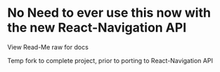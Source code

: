 # No Need to ever use this now with the new React-Navigation API

View Read-Me raw for docs

Temp fork to complete project, prior to porting to React-Navigation API

<!-- # rn-tab-bar

![Example One](./tabbar.gif "Tab Bar")


React-Native tab bar, optional text with icons as well.

Can use local icons or Font Awesome icons

`npm install rn-tab-bar --save`
`npm install react-native-vector-icons --save`
`react-native link`


### Props
| Prop | Type | Description | Required |
| --- | --- | --- | --- |
| tabs | array of objects  | the tabs to render SEE TAB STRUCTURE | **YES**
| containerStyle | object | styles applied to the tab bar container | **YES** |

<br>

#### Tab Structure
| Key | Value | Description | Required |
| --- | --- | --- | ---|
| localIcon | boolean | render a local icon in lieu of FontAwesome icon | **YES** |
| iconProps | icon or image props | transfers props to an Image or FontAwesome Icon depending on the above | **YES** |
| onPress | function | called when the tab is pressed, use this to update you component to respond to tab changes | **YES** |
| text | string | optionally display text under the icon | no |
| textProps | Text props | any valid Text props | no |
| tabStyle | object | optionally add styles to the individual tabs |
| badge | string or null | add a badge to the tabs| no |
| badgeTextProps | Text props | any valid Text props | no |

<br>

#### Example

```js

import React from 'react';
import {
  View,
} from 'react-native'

import TabBar from 'rn-tab-bar';

export default class Example extends React.Component {
  constructor(){
    this.selectTab = this.selectTab.bind(this);
    super();
    this.state = {
      selectedTabs: {one:true,two:false,three:false,four:false},
    };
  };

  selectTab(tab){
    let tabs = this.state.selectedTabs;
    for (var i in tabs) {
      ( i === tab ) ? tabs[i] = true:tabs[i] = false
    };
    this.setState({selectedTabs:tabs});
  };

  render(){
    return(

      <View style={{flex:1}}>
        <View style={{flex:1}} />
        <TabBar
          containerStyle={{
            borderTopWidth: 1,
            height:50
          }}
          tabs={[
            {
              localIcon:false,
              iconProps:{
                name: 'bicycle',
                size: 30,
                color: this.state.selectedTabs.one ? 'blue':'gray'
              },
              onPress: () => this.selectTab('one')
            },
            {
              localIcon: false,
              iconProps:{
                name: 'cogs',
                size: 30,
                color: this.state.selectedTabs.two ? 'blue':'gray'
              },
              onPress: () => this.selectTab('two')
            },
            {
              localIcon:false,
              iconProps:{
                name: 'users',
                size: 30,
                color: this.state.selectedTabs.three ? 'blue':'gray'
              },
              onPress: () => this.selectTab('three')
            },
            {
              localIcon: false,
              iconProps:{
                name: 'bars',
                size: 30,
                color: this.state.selectedTabs.four ? 'blue':'gray'
              },
              onPress: () => this.selectTab('four')
            },
          ]}
        />      
      </View>
    )
  };



};



``` -->
